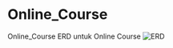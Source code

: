 # Online_Course
Online_Course
ERD untuk Online Course
![ERD](https://s3-ap-southeast-1.amazonaws.com/onlinecoursehacktiv8/online_course.png)